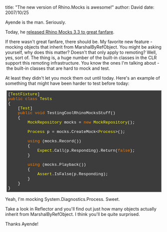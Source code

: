 
title: "The new version of Rhino.Mocks is awesome!"
author: David
date: 2007/10/25

<p>Ayende is the man. Seriously.</p> <p>Today, he <a href="http://ayende.com/Blog/archive/2007/10/26/Rhino-Mocks-3.3.aspx">released Rhino Mocks 3.3 to great fanfare</a>.</p> <p>If there wasn't great fanfare, there should be. My favorite new feature - mocking objects that inherit from MarshalByRefObject. You might be asking yourself, why does this matter? Doesn't that only apply to remoting? Well, yes, sort of. The thing is, a huge number of the built-in classes in the CLR support this remoting infrastructure. You know the ones I'm talking about -&nbsp;the built-in classes that are hard to mock and test.</p> <p>At least they didn't let you mock them out until today. Here's an example of something that might have been harder to test before today:</p> <div style="border-right: rgb(221,221,221) 1px dotted; padding-right: 4px; border-top: rgb(221,221,221) 1px dotted; padding-left: 4px; font-size: small; background: rgb(60,60,60); padding-bottom: 4px; margin: 4px; border-left: rgb(221,221,221) 1px dotted; color: rgb(255,255,255); padding-top: 4px; border-bottom: rgb(221,221,221) 1px dotted; font-family: consolas,'Courier New',courier,monospace">[<span style="color: yellow">TestFixture</span>]<br><span style="color: #ff8000">public</span> <span style="color: #ff8000">class</span> <span style="color: yellow">Tests</span><br>{<br>&nbsp;&nbsp;&nbsp; [<span style="color: yellow">Test</span>]<br>&nbsp;&nbsp;&nbsp; <span style="color: #ff8000">public</span> <span style="color: #ff8000">void</span> TestingCoolRhinoMocksStuff()<br>&nbsp;&nbsp;&nbsp; {<br>&nbsp;&nbsp;&nbsp;&nbsp;&nbsp;&nbsp;&nbsp; <span style="color: yellow">MockRepository</span> mocks = <span style="color: #ff8000">new</span> <span style="color: yellow">MockRepository</span>();<br><br>&nbsp;&nbsp;&nbsp;&nbsp;&nbsp;&nbsp;&nbsp; <span style="color: yellow">Process</span> p = mocks.CreateMock&lt;<span style="color: yellow">Process</span>&gt;();<br>&nbsp;<br>&nbsp;&nbsp;&nbsp;&nbsp;&nbsp;&nbsp;&nbsp; <span style="color: #ff8000">using</span> (mocks.Record())<br>&nbsp;&nbsp;&nbsp;&nbsp;&nbsp;&nbsp;&nbsp; {<br>&nbsp;&nbsp;&nbsp;&nbsp;&nbsp;&nbsp;&nbsp;&nbsp;&nbsp;&nbsp;&nbsp; <span style="color: yellow">Expect</span>.Call(p.Responding).Return(<span style="color: #ff8000">false</span>);<br>&nbsp;&nbsp;&nbsp;&nbsp;&nbsp;&nbsp;&nbsp; }<br>&nbsp;<br>&nbsp;&nbsp;&nbsp;&nbsp;&nbsp;&nbsp;&nbsp; <span style="color: #ff8000">using</span> (mocks.Playback())<br>&nbsp;&nbsp;&nbsp;&nbsp;&nbsp;&nbsp;&nbsp; {<br>&nbsp;&nbsp;&nbsp;&nbsp;&nbsp;&nbsp;&nbsp;&nbsp;&nbsp;&nbsp;&nbsp; <span style="color: yellow">Assert</span>.IsFalse(p.Responding);<br>&nbsp;&nbsp;&nbsp;&nbsp;&nbsp;&nbsp;&nbsp; }<br>&nbsp;&nbsp;&nbsp; }<br>}<br></div> <p>Yeah, I'm mocking System.Diagnostics.Process. Sweet.</p> <p>Take a look in Reflector and you'll find out just how many objects actually inherit from MarshalByRefObject. I think you'll be quite surprised.</p> <p>Thanks Ayende!</p>
